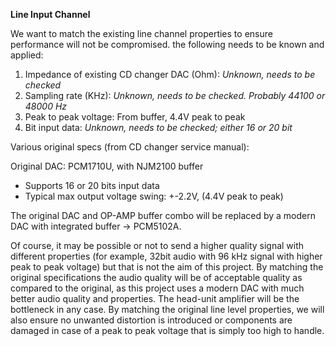 **Line Input Channel**

We want to match the existing line channel properties to ensure performance will not be compromised. the following needs to be known and applied:
1. Impedance of existing CD changer DAC (Ohm):   _Unknown, needs to be checked_
2. Sampling rate (KHz):  _Unknown, needs to be checked. Probably 44100 or 48000 Hz_
3. Peak to peak voltage:  From buffer, 4.4V peak to peak
4. Bit input data:  _Unknown, needs to be checked; either 16 or 20 bit_

Various original specs (from CD changer service manual):

Original DAC: PCM1710U, with NJM2100 buffer
- Supports 16 or 20 bits input data
- Typical max output voltage swing: +-2.2V, (4.4V peak to peak)

The original DAC and OP-AMP buffer combo will be replaced by a modern DAC with integrated buffer -> PCM5102A.

Of course, it may be possible or not to send a higher quality signal with different properties (for example, 32bit audio with 96 kHz signal with higher peak to peak voltage) but that is not the aim of this project.
By matching the original specifications the audio quality will be of acceptable quality as compared to the original, as this project uses a modern DAC with much better audio quality and properties. The head-unit amplifier will be the bottleneck in any case. By matching the original line level properties, we will also ensure no unwanted distortion is introduced or components are damaged in case of a peak to peak voltage that is simply too high to handle.
